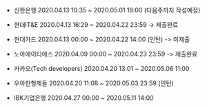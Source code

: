 - 신한은행  2020.04.13 10:35 ~ 2020.05.01 18:00 (다음주까지 작성예정)

- 현대IT&E  2020.04.13 16:29 ~ 2020.04.22 23:59 -> 제출완료

- 현대카드  2020.04.13 00:00 ~ 2020.04.22 14:00 (인턴) -> 미제출

- 노아에이티에스  2020.04.09 00:00 ~ 2020.04.23 23:59 -> 제출완료 

- 카카오(Tech developers) 2020.04.20 13:01 ~ 2020.05.06 11:00 

- 우아한형제들 2020.04.20 11:08 ~ 2020.05.03 23:59 (인턴)

- IBK기업은행 2020.04.27 00:00 ~ 2020.05.11 14:00
